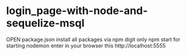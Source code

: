 # login_page-with-node-and-sequelize-msql

OPEN package.json install all packages via npm
digit only npm start for starting nodemon
enter in your browser this http://localhost:5555

